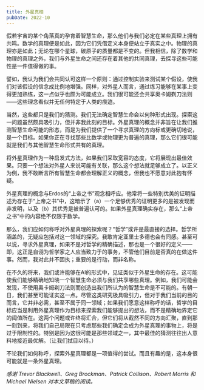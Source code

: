 ```yaml
---
title: 外星真相
pubDate: 2022-10
---
```


假若宇宙的某个角落真的孕育着智慧生命，那么他们与我们必定在某些真理上拥有共鸣。数学的真理便是如此，因为它们凭借定义本身便站立于真实之中。物理的真理亦是如此；无论在哪个星球，碳原子的质量都是不变的。但我相信，除了数学和物理的真理之外，我们与外星生命之间还存在着其他的共同真理，去探寻这些可能性是一件值得做的事。

譬如，我认为我们会共同认可这样一个原则：通过控制实验来测试某个假设，使我们对该假设的信念成比例地增强。同样，对外星人而言，通过练习能够在某事上变得更加熟练，这一点似乎也颇为可能成立。我们很可能还会共享奥卡姆剃刀法则——这些理念看似并无任何特定于人类的痕迹。

当然，这些都只是我们的猜测。我们无法确定智慧生命会以何种形式出现。探索这一问题虽然颇具吸引力，但并非我此刻的目标。外星真理的概念并非旨在让我们推测智慧生命可能的形态，而是为我们提供了一个寻求真理的方向标或更确切地说，是一个目标。如果你正在寻找那些比数学或物理更为普遍的真理，那么它们很可能就是我们与其他智慧生命形式共有的真理。

将外星真理作为一种启发式方法，如果我们采取宽容的态度，它将展现出最佳效果。只要一个想法对外星人来说可能有关联，那么这个想法就足够成立了。以正义为例，我不敢断言所有智慧生命都会理解正义的概念，但我也不愿意对此抱有怀疑。

外星真理的概念与Erdos的“上帝之书”观念相呼应。他常将一些特别优美的证明描述为存在于“上帝之书”中，这暗示了（a）一个足够优秀的证明更多的是被发现而非发明，以及（b）其优秀是被普遍认可的。如果外星真理确实存在，那么“上帝之书”中的内容绝不仅限于数学。

那么，我们应如何称呼对外星真理的探索呢？“哲学”或许是最直接的选择。哲学所涵盖的，无疑应包括对这一领域的探究。我敢肯定亚里士多德也会有同感。甚至可以说，寻求外星真理，如果不是对哲学的精确描述，那也是一个很好的定义——即，这正是自诩为哲学家之人应当致力于的事务，不管他们目前是否真的在做这件事。然而，我对此并不固执；重要的是行动，而非名称。

在不久的将来，我们或许能够在AI的形式中，见证类似于外星生命的存在。这可能使我们能够精确地知晓一个智慧生命必须与我们共享哪些真理。例如，我们可能会发现，不使用奥卡姆剃刀法则而创造出我们所认为的智慧生命是不可能的。有朝一日，我们甚至可能证实这一点。尽管这类研究极具吸引力，但对于我们当前的目的而言，它并非必需，甚至不属于同一领域；如果我们愿意这样称呼的话，哲学的目标应当是利用外星真理作为目标来探索我们能够提出的想法，而不是精确地界定它的阈值所在。这两个问题或许终将汇合，但它们将从截然不同的方向汇聚，直到那一刻到来，将我们自己局限在只考虑那些我们确定会成为外星真理的事物上，将是过于限制性的。特别是因为这很可能是那些领域之一，其中最佳的猜测往往出人意料地接近最优解。（让我们拭目以待。）

不论我们如何称呼，探索外星真理都是一项值得的尝试。而且有趣的是，这本身很可能就是一条外星真理。

*感谢 Trevor Blackwell、Greg Brockman、Patrick Collison、Robert Morris 和 Michael Nielsen 对本文草稿的阅读。*
